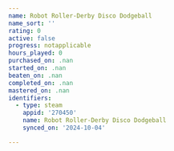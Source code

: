 ```yaml
---
name: Robot Roller-Derby Disco Dodgeball
name_sort: ''
rating: 0
active: false
progress: notapplicable
hours_played: 0
purchased_on: .nan
started_on: .nan
beaten_on: .nan
completed_on: .nan
mastered_on: .nan
identifiers:
  - type: steam
    appid: '270450'
    name: Robot Roller-Derby Disco Dodgeball
    synced_on: '2024-10-04'

---
```


